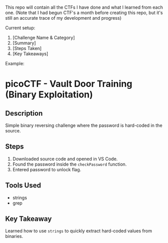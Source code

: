 This repo will contain all the CTFs I have done and what I learned from each one. (Note that I had begun CTF's a month before creating this repo, but it's still an accurate trace of my development and progress)


Current setup:

1. [Challenge Name & Category]
2. [Summary]
3. [Steps Taken]
4. [Key Takeaways]



Example:

# picoCTF - Vault Door Training (Binary Exploitation)

## Description
Simple binary reversing challenge where the password is hard-coded in the source.

## Steps
1. Downloaded source code and opened in VS Code.
2. Found the password inside the `checkPassword` function.
3. Entered password to unlock flag.

## Tools Used
- strings
- grep

## Key Takeaway
Learned how to use `strings` to quickly extract hard-coded values from binaries.
